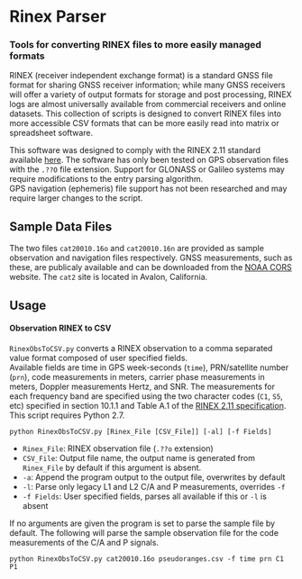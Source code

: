 # Rinex Parser
### Tools for converting RINEX files to more easily managed formats

RINEX (receiver independent exchange format) is a standard GNSS file format for
sharing GNSS receiver information; 
while many GNSS receivers will offer a 
variety of output formats for storage and post processing, RINEX logs are almost
universally available from commercial receivers and online datasets.
This collection of scripts is designed to convert RINEX files into more 
accessible CSV formats that can be more easily read into matrix or spreadsheet
software.  

This software was designed to comply with the RINEX 2.11 standard available 
[here](https://igscb.jpl.nasa.gov/igscb/data/format/rinex211.txt).  The software
has only been tested on GPS observation files with the `.??O` file extension.
Support for GLONASS or Galileo systems may require modifications to the entry
parsing algorithm.  
GPS navigation (ephemeris) file support has not been researched and may require
larger changes to the script.

## Sample Data Files
The two files `cat20010.16o` and `cat20010.16n` are provided as sample 
observation and navigation files respectively.  GNSS measurements, such as
these, are publicaly available and can be downloaded from the
[NOAA CORS](https://geodesy.noaa.gov/CORS/data.shtml) website.
The `cat2` site is located in Avalon, California.

## Usage
#### Observation RINEX to CSV
`RinexObsToCSV.py` converts a RINEX observation to a comma separated value 
format composed of user specified fields.  
Available fields are time in GPS week-seconds (`time`), PRN/satellite number 
(`prn`), code measurements in meters, carrier phase measurements in meters, 
Doppler measurements Hertz, and SNR.  The measurements for each frequency band
are specified using the two character codes (`C1`, `S5`, etc) specified in 
section 10.1.1 and Table A.1 of the 
[RINEX 2.11 specification](https://igscb.jpl.nasa.gov/igscb/data/format/rinex211.txt).
This script requires Python 2.7.

`python RinexObsToCSV.py [Rinex_File [CSV_File]] [-al] [-f Fields]`
- `Rinex_File`: RINEX observation file (`.??o` extension)
- `CSV_File`: Output file name, the output name is generated from `Rinex_File` 
by default if this argument is absent.
- `-a`: Append the program output to the output file, overwrites by default
- `-l`: Parse only legacy L1 and L2 C/A and P measurements, overrides `-f`
- `-f Fields`: User specified fields, parses all available if this or `-l` is
absent

If no arguments are given the program is set to parse the sample file by 
default.
The following will parse the sample observation file for the code measurements
of the C/A and P signals. 
```
python RinexObsToCSV.py cat20010.16o pseudoranges.csv -f time prn C1 P1 
```

